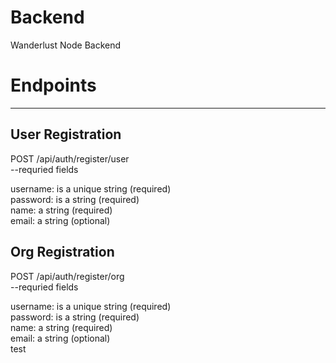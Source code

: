 # Backend
Wanderlust Node Backend


# Endpoints
----------------------------

## User Registration

 POST /api/auth/register/user  
  --requried fields

  username: is a unique string (required)  
  password: is a string (required)  
  name: a string (required)  
  email: a string (optional)  

## Org Registration  


 POST /api/auth/register/org  
  --requried fields

  username: is a unique string (required)  
  password: is a string (required)  
  name: a string (required)  
  email: a string (optional)  
 test
